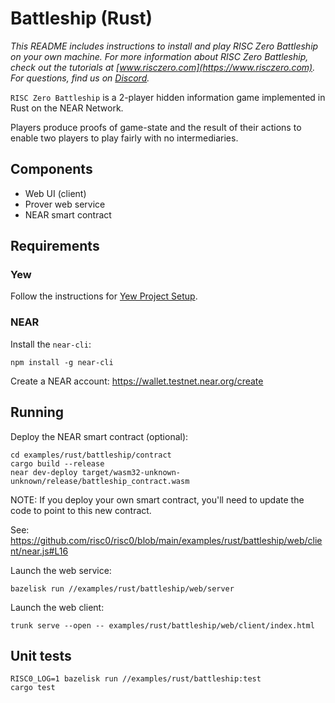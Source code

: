 # Battleship (Rust)
*This README includes instructions to install and play RISC Zero Battleship on your own machine. For more information about RISC Zero Battleship, check out the tutorials at [www.risczero.com](https://www.risczero.com). For questions, find us on [Discord](https://discord.gg/risczero).*

`RISC Zero Battleship` is a 2-player hidden information game implemented in Rust on the NEAR Network.

Players produce proofs of game-state and the result of their actions to enable
two players to play fairly with no intermediaries.

## Components

* Web UI (client)
* Prover web service
* NEAR smart contract

## Requirements

### Yew

Follow the instructions for [Yew Project Setup](https://yew.rs/docs/getting-started/introduction).

### NEAR

Install the `near-cli`:
```
npm install -g near-cli
```

Create a NEAR account: https://wallet.testnet.near.org/create

## Running

Deploy the NEAR smart contract (optional):
```
cd examples/rust/battleship/contract
cargo build --release
near dev-deploy target/wasm32-unknown-unknown/release/battleship_contract.wasm
```

NOTE: If you deploy your own smart contract, you'll need to update the code to point to this new contract.

See: https://github.com/risc0/risc0/blob/main/examples/rust/battleship/web/client/near.js#L16

Launch the web service:
```
bazelisk run //examples/rust/battleship/web/server
```

Launch the web client:
```
trunk serve --open -- examples/rust/battleship/web/client/index.html
```

## Unit tests

```
RISC0_LOG=1 bazelisk run //examples/rust/battleship:test
cargo test
```
